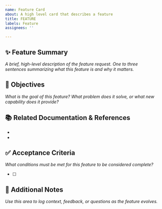 ```yaml
---
name: Feature Card
about: A high level card that describes a feature
title: FEATURE
labels: Feature
assignees: ''

---
```


## ✨ Feature Summary

_A brief, high-level description of the feature request. One to three sentences summarizing what this feature is and why it matters._

## 🎯 Objectives

_What is the goal of this feature? What problem does it solve, or what new capability does it provide?_

## 📚 Related Documentation & References

-
-

## ✅ Acceptance Criteria

_What conditions must be met for this feature to be considered complete?_

- [ ]

## 🧵 Additional Notes

_Use this area to log context, feedback, or questions as the feature evolves._

